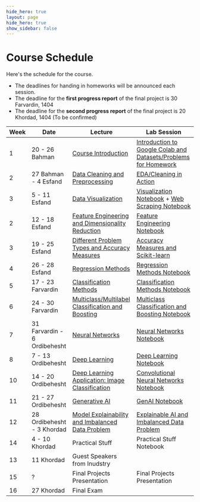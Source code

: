 ```yaml
---
hide_hero: true
layout: page
hide_hero: true
show_sidebar: false
---
```


# Course Schedule
Here's the schedule for the course. 
* The deadlines for handing in homeworks will be announced each session.
* The deadline for the **first progress report** of the final project is 30 Farvardin, 1404
* The deadline for the **second progress report** of the final project is 20 Khordad, 1404 (To be confirmed)

| Week 	| Date	| Lecture | Lab Session |
|------|------|-----|-----|
| 1 | 20 - 26 Bahman | [Course Introduction](https://docs.google.com/presentation/d/1Hpo90SP-6fHAqNAmLJ_Q-iaSvQSAh8JcV_VCvxBFiDQ/edit?usp=sharing)	| [Introduction to Google Colab and Datasets/Problems for Homework](https://colab.research.google.com/drive/1akmnoXuGv4Xkl8i0LvwkfyVxhT4hIswH?usp=sharing) |
| 2 | 27 Bahman - 4 Esfand | [Data Cleaning and Preprocessing](https://docs.google.com/presentation/d/1YaswaCVHOujCDkab2ciMR-IODv64ebgJp-ny9T-FPGQ/edit?usp=sharing) | [EDA/Cleaning in Action](https://colab.research.google.com/drive/1tgSjMu0var9LQUNG8VymHV47NI7WfDAH?usp=sharing) |
| 3 | 5 - 11 Esfand | [Data Visualization](https://docs.google.com/presentation/d/1KyzvdcIjZFfyQ6zFusA0uGwpgV9KIDE_iyHZ-FVV0Nk/edit?usp=sharing) | [Visualization Notebook](https://colab.research.google.com/drive/1didsHn5Hn3QkeLNuneGsS1Tp3jpuT1nI?usp=sharing) + [Web Scraping Notebook](https://colab.research.google.com/drive/1hmaWqEw2WIbrLBynaTo7L1Yn4oWgyHqG?usp=sharing#scrollTo=3H2H6IbNVdfR) |
| 2 | 12 - 18 Esfand | [Feature Engineering and Dimensionality Reduction](https://docs.google.com/presentation/d/140crtzwWszMIsCzEgbVQ-TfZeZZLLDR16ZYKnIwulQk/edit?usp=sharing) | [Feature Engineering Notebook](https://colab.research.google.com/drive/1WLqnFcHbjC8YaHNsSy2Zt9bZWociDWUi?usp=sharing) |
| 3 | 19 - 25 Esfand | [Different Problem Types and Accuracy Measures](https://docs.google.com/presentation/d/1KJg8YQDAo2HiIWbb59BEkl-PvSf7xVcpy3-bH0rg_20/edit?usp=sharing) | [Accuracy Measures and Scikit-learn](https://colab.research.google.com/drive/1PYDfB4pAs0Hv2RY55Jsq4bsw9_ByNjsd?usp=sharing) |
| 4 | 26 - 28 Esfand | [Regression Methods](https://docs.google.com/presentation/d/15zURhHng-EkAg7Oyxe8rEKNcjxM7RDs7ydY0dxRG04c/edit?usp=sharing) | [Regression Methods Notebook](https://colab.research.google.com/drive/1HRfgAfs94rtK9WdEUpO9Os43yEt-x7zd?usp=sharing) |
| 5 | 17 - 23 Farvardin | [Classification Methods](https://docs.google.com/presentation/d/12vsGBkKZbcKzlrYxJUpPjpSzApxbCTMl5vTTPuNHS4k/edit?usp=sharing) | [Classification Methods Notebook](https://colab.research.google.com/drive/1uQRWXCp8o9tSJaRR8C31K2ZPMsHtbfOD?usp=sharing) |
| 6 | 24 - 30 Farvardin | [Multiclass/Multilabel Classification and Boosting](https://docs.google.com/presentation/d/1_6zCXMgUCZRwV78q2BO7hT9yYNZLIYye3r8Ia7-nmyM/edit?usp=sharing) | [Multiclass Classification and Boosting Notebook](https://colab.research.google.com/drive/1hqOlp9ps9Umby2Q3FZKEa6glS-g2Hkw-?usp=sharing) |
| 7 | 31 Farvardin - 6 Ordibehesht | [Neural Networks](https://docs.google.com/presentation/d/1Pxwn2vKO-BPqgT1Y1vI5xrhdTckDuxoBXVyHhrrmquY/edit?usp=sharing) | [Neural Networks Notebook](https://colab.research.google.com/drive/1EuCbMozXH19FbIKmFJtyiCqkpLv5-gh9?usp=sharing) |
| 8 | 7 - 13 Ordibehesht | [Deep Learning](https://docs.google.com/presentation/d/1XA8TP8gTeMLwDaupdincMAJutoha7oyEP3piQ2yeY6A/edit?usp=sharing) | [Deep Learning Notebook](https://colab.research.google.com/drive/1KQAhxy2oVEvKzyyB7JqbGCKD7x-yso9B?usp=sharing) |
| 10 | 14 - 20 Ordibehesht | [Deep Learning Application: Image Classification](https://docs.google.com/presentation/d/1IP98lgEcaO4Z0ZZkfAjSMdtPkmb57HHaUNAWS0Nm8bg/edit?usp=sharing) | [Convolutional Neural Networks Notebook](https://colab.research.google.com/drive/17j_1eA9_hPPsDvtLdCqXXcCDBOm-tLWb?usp=sharing) |
| 11 | 21 - 27 Ordibehesht | [Generative AI](https://docs.google.com/presentation/d/1Y1NuolC7-Btao06TB08ooczYreoYOeoMY97vns5eOH4/edit?usp=sharing) | [GenAI Notebook](https://colab.research.google.com/drive/1FiLzy5tmf3wU8gryJ_i_gpq3CqmR6qlh?usp=sharing) |
| 12 | 28 Ordibehesht - 3 Khordad | [Model Explainability and Imbalanced Data Problem](https://docs.google.com/presentation/d/1KBTkEQc_ERD7-JehxOfJW-DEqEsmiBO4xnoKKlmGThM/edit?usp=sharing) | [Explainable AI and Imbalanced Data Problem](https://colab.research.google.com/drive/1s0m2oZEmJpLlzi2z2Ifl7KzwJhH6TAGQ?usp=sharing) |
| 14 | 4 - 10 Khordad | Practical Stuff | Practical Stuff Notebook |
| 13 | 11 Khordad | Guest Speakers from Inudstry |
| 15 | ? | Final Projects Presentation | Final Projects Presentation |
| 16 | 27 Khordad | Final Exam


